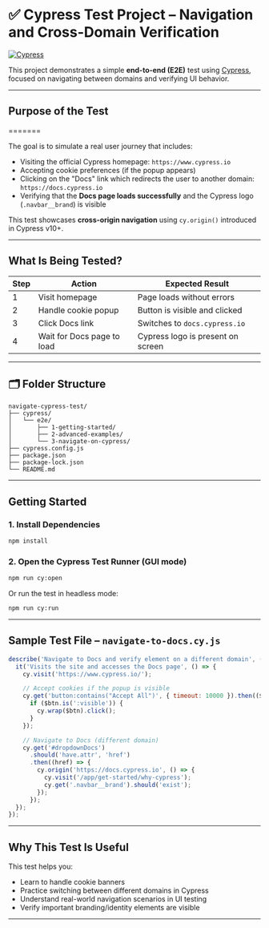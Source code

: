# ✅ Cypress Test Project – Navigation and Cross-Domain Verification

[![Cypress](https://img.shields.io/badge/tested%20with-Cypress-4fc08d.svg)](https://www.cypress.io/)

This project demonstrates a simple **end-to-end (E2E)** test using [Cypress](https://www.cypress.io/), focused on navigating between domains and verifying UI behavior.

---

## Purpose of the Test
=======


The goal is to simulate a real user journey that includes:

- Visiting the official Cypress homepage: `https://www.cypress.io`
- Accepting cookie preferences (if the popup appears)
- Clicking on the "Docs" link which redirects the user to another domain: `https://docs.cypress.io`
- Verifying that the **Docs page loads successfully** and the Cypress logo (`.navbar__brand`) is visible

This test showcases **cross-origin navigation** using `cy.origin()` introduced in Cypress v10+.

---

## What Is Being Tested?


| Step | Action | Expected Result |
|------|--------|-----------------|
| 1 | Visit homepage | Page loads without errors |
| 2 | Handle cookie popup | Button is visible and clicked |
| 3 | Click Docs link | Switches to `docs.cypress.io` |
| 4 | Wait for Docs page to load | Cypress logo is present on screen |

---

## 🗂 Folder Structure

```
navigate-cypress-test/
├── cypress/
│   └── e2e/
│       ├── 1-getting-started/
│       ├── 2-advanced-examples/
│       └── 3-navigate-on-cypress/
├── cypress.config.js
├── package.json
├── package-lock.json
└── README.md

```

---


## Getting Started


### 1. Install Dependencies

```bash
npm install
```

### 2. Open the Cypress Test Runner (GUI mode)

```bash
npm run cy:open
```

Or run the test in headless mode:

```bash
npm run cy:run
```

---


## Sample Test File – `navigate-to-docs.cy.js`


```javascript
describe('Navigate to Docs and verify element on a different domain', () => {
  it('Visits the site and accesses the Docs page', () => {
    cy.visit('https://www.cypress.io/');

    // Accept cookies if the popup is visible
    cy.get('button:contains("Accept All")', { timeout: 10000 }).then(($btn) => {
      if ($btn.is(':visible')) {
        cy.wrap($btn).click();
      }
    });

    // Navigate to Docs (different domain)
    cy.get('#dropdownDocs')
      .should('have.attr', 'href')
      .then((href) => {
        cy.origin('https://docs.cypress.io', () => {
          cy.visit('/app/get-started/why-cypress');
          cy.get('.navbar__brand').should('exist');
        });
      });
  });
});
```

---

## Why This Test Is Useful


This test helps you:

- Learn to handle cookie banners
- Practice switching between different domains in Cypress
- Understand real-world navigation scenarios in UI testing
- Verify important branding/identity elements are visible


---
